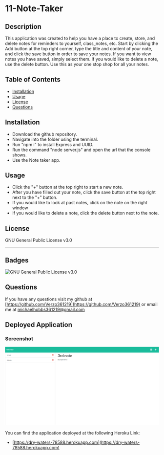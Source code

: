 # 11-Note-Taker

## Description

This application was created to help you have a place to create, store, and delete notes for reminders to yourself, class_notes, etc. Start by clicking the Add button at the top right corner, type the title and content of your note, and click the save button in order to save your notes. If you want to view notes you have saved, simply select them. If you would like to delete a note, use the delete button. Use this as your one stop shop for all your notes.

## Table of Contents

- [Installation](#installation)
- [Usage](#usage)
- [License](#license)
- [Questions](#questions)

## Installation

- Download the github repository.
- Navigate into the folder using the terminal.
- Run "npm i" to install Express and UUID.
- Run the command  "node server.js" and open the url that the console shows.
- Use the Note taker app.

## Usage

- Click the "+" button at the top right to start a new note.
- After you have filled out your note, click the save button at the top right next to the "+" button.
- If you would like to look at past notes, click on the note on the right window
- If you would like to delete a note, click the delete button next to the note.


## License

GNU General Public License v3.0

---

## Badges

![GNU General Public License v3.0](https://img.shields.io/badge/license-GNU%20General%20Public%20License%20v3.0-green)

## Questions

If you have any questions visit my github at [https://github.com/Verzo361219](https://github.com/Verzo361219) or email me at michaelhobbs361219@gmail.com

## Deployed Application

### Screenshot

<img src="public/assets/Images/screenshot.png">

You can find the application deployed at the following Heroku Link:
- [https://dry-waters-78588.herokuapp.com](https://dry-waters-78588.herokuapp.com)